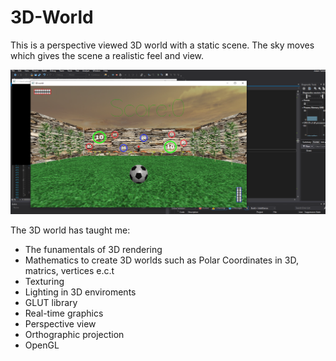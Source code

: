 # 3D-World
This is a perspective viewed 3D world with a static scene. The sky moves which gives the scene a realistic feel and view.

![](3dWorldScreenshot.PNG)

The 3D world has taught me:

* The funamentals of 3D rendering
* Mathematics to create 3D worlds such as Polar Coordinates in 3D, matrics, vertices e.c.t
* Texturing
* Lighting in 3D enviroments
* GLUT library
* Real-time graphics
* Perspective view
* Orthographic projection
* OpenGL 
